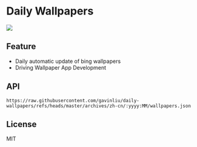 # Daily Wallpapers
  
![](https://www.bing.com/th?id=OHR.CerezoEnFlor_ZH-CN2951543796_UHD.jpg)

## Feature

- Daily automatic update of bing wallpapers
- Driving Wallpaper App Development

## API

```
https://raw.githubusercontent.com/gavinliu/daily-wallpapers/refs/heads/master/archives/zh-cn/:yyyy:MM/wallpapers.json
```

## License

MIT
  